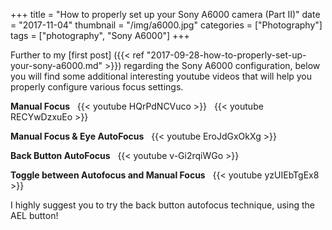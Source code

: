 +++
title = "How to properly set up your Sony A6000 camera (Part II)"
date = "2017-11-04"
thumbnail = "/img/a6000.jpg"
categories = ["Photography"]
tags = ["photography", "Sony A6000"]
+++

Further to my [first post] ({{< ref "2017-09-28-how-to-properly-set-up-your-sony-a6000.md" >}})
regarding the Sony A6000 configuration, below you will find some 
additional interesting youtube videos that will help you properly configure various focus settings.


**Manual Focus**
&nbsp;
{{< youtube HQrPdNCVuco >}}
&nbsp;
{{< youtube RECYwDzxuEo >}}
&nbsp;

**Manual Focus & Eye AutoFocus**
&nbsp;
{{< youtube EroJdGxOkXg >}}

**Back Button AutoFocus**
&nbsp;
{{< youtube v-Gi2rqiWGo >}}
&nbsp;

**Toggle between Autofocus and Manual Focus**
&nbsp;
{{< youtube yzUIEbTgEx8 >}}
&nbsp;


I highly suggest you to try the back button autofocus technique, using the AEL button!
 
